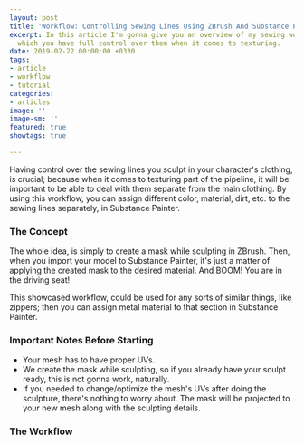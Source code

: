 ```yaml
---
layout: post
title: 'Workflow: Controlling Sewing Lines Using ZBrush And Substance Painter'
excerpt: In this article I'm gonna give you an overview of my sewing workflow, in
  which you have full control over them when it comes to texturing.
date: 2019-02-22 00:00:00 +0330
tags:
- article
- workflow
- tutorial
categories:
- articles
image: ''
image-sm: ''
featured: true
showtags: true

---
```

Having control over the sewing lines you sculpt in your character's clothing, is crucial; because when it comes to texturing part of the pipeline, it will be important to be able to deal with them separate from the main clothing. By using this workflow, you can assign different color, material, dirt, etc. to the sewing lines separately, in Substance Painter.

### The Concept

The whole idea, is simply to create a mask while sculpting in ZBrush. Then, when you import your model to Substance Painter, it's just a matter of applying the created mask to the desired material. And BOOM! You are in the driving seat!

This showcased workflow, could be used for any sorts of similar things, like zippers; then you can assign metal material to that section in Substance Painter.

### Important Notes Before Starting

* Your mesh has to have proper UVs.
* We create the mask while sculpting, so if you already have your sculpt ready, this is not gonna work, naturally.
* If you needed to change/optimize the mesh's UVs after doing the sculpture, there's nothing to worry about. The mask will be projected to your new mesh along with the sculpting details.

### The Workflow